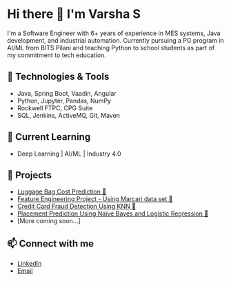 # Hi there 👋 I'm Varsha S

I'm a Software Engineer with 6+ years of experience in MES systems, Java development, and industrial automation. Currently pursuing a PG program in AI/ML from BITS Pilani and teaching Python to school students as part of my commitment to tech education.

## 🔧 Technologies & Tools
- Java, Spring Boot, Vaadin, Angular
- Python, Jupyter, Pandas, NumPy
- Rockwell FTPC, CPG Suite
- SQL, Jenkins, ActiveMQ, Git, Maven

## 📘 Current Learning
- Deep Learning | AI/ML | Industry 4.0

## 📂 Projects
- [Luggage Bag Cost Prediction 🔗](https://github.com/VarshaShekhar/luggage-cost-prediction)
- [Feature Engineering Project - Using Marcari data set 🔗](https://github.com/VarshaShekhar/feature-engineering-project)
- [Credit Card Fraud Detection Using KNN 🔗](https://github.com/VarshaShekhar/credit-card-fraud-detection-knn)
- [Placement Prediction Using Naïve Bayes and Logistic Regression 🔗](https://github.com/VarshaShekhar/placement-prediction-naivebayes-logisticregression)
- [More coming soon...]

## 📫 Connect with me
- [LinkedIn](https://www.linkedin.com/in/varsha-shekhar/)
- [Email](mailto:varshaiyer96@gmail.com)


